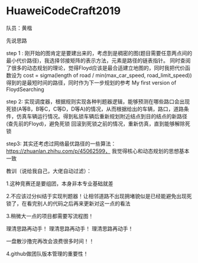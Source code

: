 # HuaweiCodeCraft2019
队员：黄楷 

先说思路

step 1 :
刚开始的图肯定是要建出来的，考虑到是稠密的图(题目需要任意两点间的最小代价路径)，我选择邻接矩阵的表示方法，元素是路径的链表指针。
同时查阅了很多的动态规划的理论，觉得Floyd应该是最合适建立地图的，同时我把代价函数设为 
cost = sigma(length of road / min(max_car_speed, road_limit_speed)) 
得到的是最短时间的路径，同时作为下一步规划的参考
	My first version of FloydSearching

step 2:
实现调度器，根据规则实现各种判题器逻辑，能够预测在哪些路口会出现死锁(A等B，B等C，C等D，D等A)的情况，从而根据给出的车辆，路口，道路条件，仿真车辆运行情况。得到私锁车辆后重新规划附近结点到目的结点的新路径(查先前的Floyd)，避免死锁
回滚到死锁之前的情况，重新仿真，直到能够解除死锁


step3:
其实还考虑过网络最优路径的一些算法：https://zhuanlan.zhihu.com/p/45062599， 我觉得核心和动态规划的思想基本一致

教训（说给我自己，大佬自动过滤）：

1.这种竞赛还是要组团，本身非本专业基础就差

2.不应该过分纠结于实现判题器！让相邻道路不出现拥堵貌似是已经能避免出现死锁了，在看完别人的代码之后再来更新对这一点的看法

3.稍微大一点的项目都需要写流程图！
 
理清思路再动手！
理清思路再动手！
理清思路再动手！
 
 一盘散沙撸完再改会浪费很多时间！！
 
 4.github做团队版本管理的重要性！
